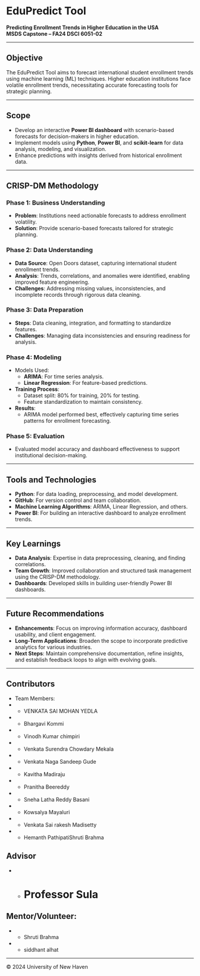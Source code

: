 # EduPredict Tool

**Predicting Enrollment Trends in Higher Education in the USA**  
**MSDS Capstone – FA24 DSCI 6051-02**

---

## Objective
The EduPredict Tool aims to forecast international student enrollment trends using machine learning (ML) techniques. Higher education institutions face volatile enrollment trends, necessitating accurate forecasting tools for strategic planning.

---

## Scope
- Develop an interactive **Power BI dashboard** with scenario-based forecasts for decision-makers in higher education.
- Implement models using **Python**, **Power BI**, and **scikit-learn** for data analysis, modeling, and visualization.
- Enhance predictions with insights derived from historical enrollment data.

---

## CRISP-DM Methodology
### **Phase 1: Business Understanding**
- **Problem**: Institutions need actionable forecasts to address enrollment volatility.
- **Solution**: Provide scenario-based forecasts tailored for strategic planning.

### **Phase 2: Data Understanding**
- **Data Source**: Open Doors dataset, capturing international student enrollment trends.
- **Analysis**: Trends, correlations, and anomalies were identified, enabling improved feature engineering.
- **Challenges**: Addressing missing values, inconsistencies, and incomplete records through rigorous data cleaning.

### **Phase 3: Data Preparation**
- **Steps**: Data cleaning, integration, and formatting to standardize features.
- **Challenges**: Managing data inconsistencies and ensuring readiness for analysis.

### **Phase 4: Modeling**
- Models Used:
  - **ARIMA**: For time series analysis.
  - **Linear Regression**: For feature-based predictions.
- **Training Process**:
  - Dataset split: 80% for training, 20% for testing.
  - Feature standardization to maintain consistency.
- **Results**:
  - ARIMA model performed best, effectively capturing time series patterns for enrollment forecasting.

### **Phase 5: Evaluation**
- Evaluated model accuracy and dashboard effectiveness to support institutional decision-making.

---

## Tools and Technologies
- **Python**: For data loading, preprocessing, and model development.
- **GitHub**: For version control and team collaboration.
- **Machine Learning Algorithms**: ARIMA, Linear Regression, and others.
- **Power BI**: For building an interactive dashboard to analyze enrollment trends.

---

## Key Learnings
- **Data Analysis**: Expertise in data preprocessing, cleaning, and finding correlations.
- **Team Growth**: Improved collaboration and structured task management using the CRISP-DM methodology.
- **Dashboards**: Developed skills in building user-friendly Power BI dashboards.

---

## Future Recommendations
- **Enhancements**: Focus on improving information accuracy, dashboard usability, and client engagement.
- **Long-Term Applications**: Broaden the scope to incorporate predictive analytics for various industries.
- **Next Steps**: Maintain comprehensive documentation, refine insights, and establish feedback loops to align with evolving goals.

---

## Contributors
- Team Members:
- - VENKATA SAI MOHAN YEDLA
- - Bhargavi Kommi
- - Vinodh Kumar chimpiri
- - Venkata Surendra Chowdary Mekala
- - Venkata Naga Sandeep Gude
- - Kavitha Madiraju
- - Pranitha Beereddy
- - Sneha Latha Reddy Basani
- - Kowsalya Mayaluri 
- - Venkata Sai rakesh Madisetty 
- - Hemanth PathipatiShruti Brahma

## Advisor
- - # Professor Sula
    
## Mentor/Volunteer:
- - Shruti Brahma
- - siddhant alhat


---

© 2024 University of New Haven
